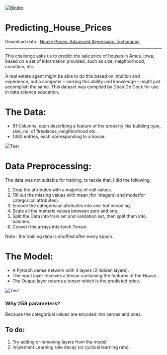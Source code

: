 [![Binder](https://camo.githubusercontent.com/bfeb5472ee3df9b7c63ea3b260dc0c679be90b97/68747470733a2f2f696d672e736869656c64732e696f2f62616467652f72656e6465722d6e627669657765722d6f72616e67652e7376673f636f6c6f72423d66333736323626636f6c6f72413d346434643464)](https://nbviewer.jupyter.org/github/Mainakdeb/Predicting_House_Prices/blob/master/Predicting_house_prices_0.3.ipynb)
# Predicting_House_Prices

Download data : [House Prices: Advanced Regression Techniques](https://www.kaggle.com/c/house-prices-advanced-regression-techniques/data)

***

This challenge asks us to predict the sale price of houses in Ames, Iowa, based on a set of information provided, such as size, neighborhood, condition, etc.

A real estate agent might be able to do this based on intuition and experience, but a computer – lacking this ability and knowledge – might just accomplish the same. This dataset was compiled by Dean De Cock for use in data science education.

# The Data:
* 81 Columns, each describing a feature of the property like building type, size, no. of fireplaces, neighborhood etc.
* 1460 entries, each corresponding to a house.

![Test](https://github.com/Mainakdeb/Predicting_House_Prices/blob/master/Plots.jpg)

# Data Preprocessing:
The data was not suitable for training, to tackle that, I did the following:
  1. Drop the attributes with a majority of null values.
  2. Fill out the missing values with mean (for integers) and mode(for categorical attributes).
  3. Encode the categorivcal attributes into one-hot encoding.
  4. Scale all the numeric values between zero and one.
  5. Split the Data into train set and validation set, then split them into batches.
  6. Convert the arrays into torch.Tensor.
  
Note : the training data is shuffled after every epoch.

# The Model:
* A Pytorch dense network with 4 layers (2 hidden layers).
* The input layer receives a tensor containing the features of the House.
* The Output layer returns a tensor which is the predicted price.

![Test](https://github.com/Mainakdeb/Predicting_House_Prices/blob/master/Model_illustration_2.jpg)


### Why 258 parameters?
Because the categorical values are encoded into zeroes and ones.

## To do:
1.  Try adding or removing layers from the model.
2.  Implement Learning rate decay (or cyclical learning rate).
